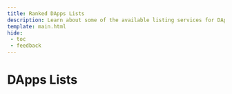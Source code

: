 ```yaml
---
title: Ranked DApps Lists
description: Learn about some of the available listing services for DApps on Moonbeam and Moonriver, and how to list your own DApp to these services.
template: main.html
hide: 
 - toc
 - feedback
---
```


<h1 class='subsection-title'>DApps Lists</h1>
<div class='subsection-wrapper'>
</div>